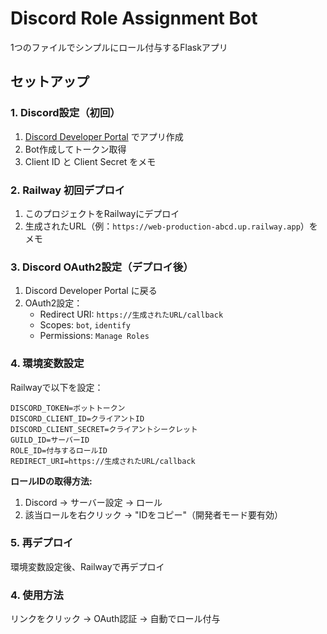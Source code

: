 # Discord Role Assignment Bot

1つのファイルでシンプルにロール付与するFlaskアプリ

## セットアップ

### 1. Discord設定（初回）

1. [Discord Developer Portal](https://discord.com/developers/applications) でアプリ作成
2. Bot作成してトークン取得
3. Client ID と Client Secret をメモ

### 2. Railway 初回デプロイ

1. このプロジェクトをRailwayにデプロイ
2. 生成されたURL（例：`https://web-production-abcd.up.railway.app`）をメモ

### 3. Discord OAuth2設定（デプロイ後）

1. Discord Developer Portal に戻る
2. OAuth2設定：
   - Redirect URI: `https://生成されたURL/callback`
   - Scopes: `bot`, `identify`
   - Permissions: `Manage Roles`

### 4. 環境変数設定

Railwayで以下を設定：
```
DISCORD_TOKEN=ボットトークン
DISCORD_CLIENT_ID=クライアントID  
DISCORD_CLIENT_SECRET=クライアントシークレット
GUILD_ID=サーバーID
ROLE_ID=付与するロールID
REDIRECT_URI=https://生成されたURL/callback
```

**ロールIDの取得方法:**
1. Discord → サーバー設定 → ロール
2. 該当ロールを右クリック → "IDをコピー"（開発者モード要有効）

### 5. 再デプロイ

環境変数設定後、Railwayで再デプロイ

### 4. 使用方法

リンクをクリック → OAuth認証 → 自動でロール付与